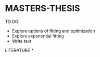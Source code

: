 # MASTERS-THESIS
TO DO:
* Explore options of fitting and optimization
* Explore exponential fitting
* Write text

LITERATURE
* 
